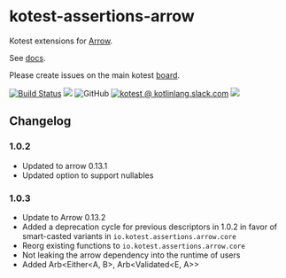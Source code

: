 # kotest-assertions-arrow

Kotest extensions for [Arrow](https://arrow-kt.io/).

See [docs](https://kotest.io/docs/assertions/arrow.html).

Please create issues on the main kotest [board](https://github.com/kotest/kotest/issues).

[![Build Status](https://github.com/kotest/kotest-assertions-arrow/workflows/master/badge.svg)](https://github.com/kotest/kotest-assertions-arrow/actions)
[<img src="https://img.shields.io/maven-central/v/io.kotest.extensions/kotest-assertions-arrow.svg?label=latest%20release"/>](http://search.maven.org/#search|ga|1|kotest-assertions-arrow)
![GitHub](https://img.shields.io/github/license/kotest/kotest-assertions-arrow)
[![kotest @ kotlinlang.slack.com](https://img.shields.io/static/v1?label=kotlinlang&message=kotest&color=blue&logo=slack)](https://kotlinlang.slack.com/archives/CT0G9SD7Z)
[<img src="https://img.shields.io/nexus/s/https/oss.sonatype.org/io.kotest.extensions/kotest-assertions-arrow.svg?label=latest%20snapshot"/>](https://oss.sonatype.org/content/repositories/snapshots/io/kotest/extensions/kotest-assertions-arrow/)

## Changelog

### 1.0.2
* Updated to arrow 0.13.1
* Updated option to support nullables

### 1.0.3
* Update to Arrow 0.13.2
* Added a deprecation cycle for previous descriptors in 1.0.2 in favor of smart-casted variants in `io.kotest.assertions.arrow.core`
* Reorg existing functions to `io.kotest.assertions.arrow.core`
* Not leaking the arrow dependency into the runtime of users
* Added Arb<Either<A, B>, Arb<Validated<E, A>>
